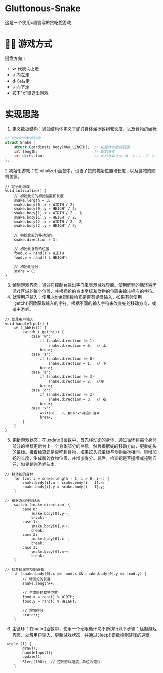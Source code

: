 # Gluttonous-Snake
这是一个使用c语言写的贪吃蛇游戏
# 🧑‍💻 游戏方式
键盘方向：
- w-代表向上走
- a-向左走
- d-向右走
- s-向下走
- 按下"x"键退出游戏
# 实现思路
1. 定义数据结构：通过结构体定义了蛇的身体坐标数组和长度，以及食物的坐标
```c
// 定义蛇的数据结构
struct Snake {
    struct Coordinate body[MAX_LENGTH];  // 蛇身体的坐标数组
    int length;                          // 蛇的长度
    int direction;                       // 蛇的移动方向（0：上，1：下，2：左，3：右）
};

```
2.初始化游戏：在initialize()函数中，设置了蛇的初始位置和长度，以及食物的随机位置。
```
// 初始化游戏
void initialize() {
    // 初始化蛇的初始位置和长度
    snake.length = 3;
    snake.body[0].x = WIDTH / 2;
    snake.body[0].y = HEIGHT / 2;
    snake.body[1].x = WIDTH / 2 - 1;
    snake.body[1].y = HEIGHT / 2;
    snake.body[2].x = WIDTH / 2 - 2;
    snake.body[2].y = HEIGHT / 2;

    // 初始化蛇的移动方向
    snake.direction = 3;

    // 初始化食物的位置
    food.x = rand() % WIDTH;
    food.y = rand() % HEIGHT;

    // 初始化得分
    score = 0;
}
```
3. 绘制游戏界面：通过在控制台输出字符来表示游戏界面。使用嵌套的循环遍历游戏区域的每个位置，并根据蛇的身体坐标和食物的位置来输出相应的字符。
4. 处理用户输入：使用_kbhit()函数检查是否有键盘输入，如果有则使用_getch()函数获取输入的字符。根据不同的输入字符来改变蛇的移动方向，或退出游戏。
```
// 处理用户输入
void handleInput() {
    if (_kbhit()) {
        switch (_getch()) {
            case 'w':
                if (snake.direction != 1)
                    snake.direction = 0;  // 上
                break;
            case 's':
                if (snake.direction != 0)
                    snake.direction = 1;  // 下
                break;
            case 'a':
                if (snake.direction != 3)
                    snake.direction = 2;  //左
                break;
            case 'd':
                if (snake.direction != 2)
                    snake.direction = 3;  // 右
                break;
            case 'x':
                exit(0);  // 按下"x"键退出游戏
                break;
        }
    }
}

```
5. 更新游戏状态：在update()函数中，首先移动蛇的身体，通过循环将每个身体部分的坐标更新为上一个身体部分的坐标。然后根据蛇的移动方向，更新蛇头的坐标。接着检查蛇是否吃到食物，如果蛇头的坐标与食物坐标相同，则增加蛇的长度、生成新的食物位置，并增加得分。最后，检查蛇是否撞墙或撞到自己，如果是则游戏结束。
```
// 移动蛇的身体
    for (int i = snake.length - 1; i > 0; i--) {
        snake.body[i].x = snake.body[i - 1].x;
        snake.body[i].y = snake.body[i - 1].y;
    }
```
```
// 根据方向移动蛇头
    switch (snake.direction) {
        case 0:
            snake.body[0].y--;
            break;
        case 1:
            snake.body[0].y++;
            break;
        case 2:
            snake.body[0].x--;
            break;
        case 3:
            snake.body[0].x++;
            break;
    }
```
```
// 检查蛇是否吃到食物
    if (snake.body[0].x == food.x && snake.body[0].y == food.y) {
        // 增加蛇的长度
        snake.length++;

        // 生成新的食物位置
        food.x = rand() % WIDTH;
        food.y = rand() % HEIGHT;

        // 增加得分
        score++;
    }
```

6. 主循环：在main()函数中，使用一个无限循环来不断执行以下步骤：绘制游戏界面、处理用户输入、更新游戏状态，并通过Sleep()函数控制游戏的速度。
```
 while (1) {
        draw();
        handleInput();
        update();
        Sleep(100);  // 控制游戏速度，单位为毫秒
    }
```





